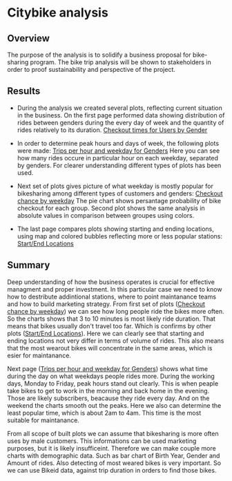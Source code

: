 # Citybike analysis
## Overview
The purpose of the analysis is to solidify a business proposal for bike-sharing program. The bike trip analysis will be shown to stakeholders in order to proof sustainability and perspective of the project.

## Results
- During the analysis we created several plots, reflecting current situation in the business. On the first page performed data showing distribution of rides between genders during the every day of week and the quantity of rides relatively to its duration. [Checkout times for Users by Gender](https://github.com/andgerashchenko/bikesharing/blob/main/Resources/checkout%20times.png)

- In order to determine peak hours and days of week, the following plots were made: [Trips per hour and weekday for Genders](https://github.com/andgerashchenko/bikesharing/blob/main/Resources/trips%20each%20hour%20by%20weekday.png)
Here you can see how many rides occure in particular hour on each weekday, separated by genders. For clearer understanding different types of plots has been used.

- Next set of plots gives picture of what weekday is mostly popular for bikesharing among different types of customers and genders: [Checkout chance by weekday](https://github.com/andgerashchenko/bikesharing/blob/main/Resources/trips%20by%20weekday.png)
The pie chart shows persantage probability of bike checkout for each group. Second plot shows the same analysis in absolute values in comparison between groupes using colors.

- The last page compares plots showing starting and ending locations, using map and colored bubbles reflecting more or less popular stations: [Start/End Locations](https://github.com/andgerashchenko/bikesharing/blob/main/Resources/locations.png)
 
## Summary
Deep understanding of how the business operates is crucial for effective managment and proper investment. In this particular case we need to know how to destribute addintional stations, where to point maintanance teams and how to build marketing strategy. 
From first set of plots ([Checkout chance by weekday](https://github.com/andgerashchenko/bikesharing/blob/main/Resources/trips%20by%20weekday.png)) we can see how long people ride the bikes more often. So the charts shows that 3 to 10 minutes is most likely ride duration. That means that bikes usually don't travel too far. Which is confirms by other plots ([Start/End Locations](https://github.com/andgerashchenko/bikesharing/blob/main/Resources/locations.png)). Here we can clearly see that starting and ending locations not very differ in terms of volume of rides. This also means that the most wearout bikes will concentrate in the same areas, which is esier for maintanance.

Next page ([Trips per hour and weekday for Genders](https://github.com/andgerashchenko/bikesharing/blob/main/Resources/trips%20each%20hour%20by%20weekday.png)) shows what time during the day on what weekdays people rides more. During the working days, Monday to Friday, peak hours stand out clearly. This is when peaple take bikes to get to work in the morning and back home in the evening. Those are likely subscribers, beacause they ride every day. And on the weekend the charts smooth out the peaks. Here we also can determine the least popular time, which is about 2am to 4am. This time is the most suitable for maintanance.

From all scope of built plots we can assume that bikesharing is more often uses by male customers. This informations can be used marketing purposes, but it is likely insufficeint. Therefore we can make couple more charts with demographic data. Such as bar chart of Birth Year, Gender and Amount of rides. Also detecting of most weared bikes is very important. So we can use Bikeid data, against trip duration in orders to find those bikes.
